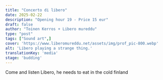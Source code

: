 ```yaml
---
title: "Concerto di libero"
date: 2025-02-22
description: "Opening hour 19 - Price 15 eur"
draft: false
author: "Toinen Kerros + Libero mureddu"
type: "post"
tags: ["Sound art",]
cover: 'https://www.liberomureddu.net/assets/img/prof_pic-800.webp'
alt: 'Libero playing a strange thing.'
translationKey: 'media'
stage: 'budding'
---
```


Come and listen Libero, he needs to eat in the cold finland 



